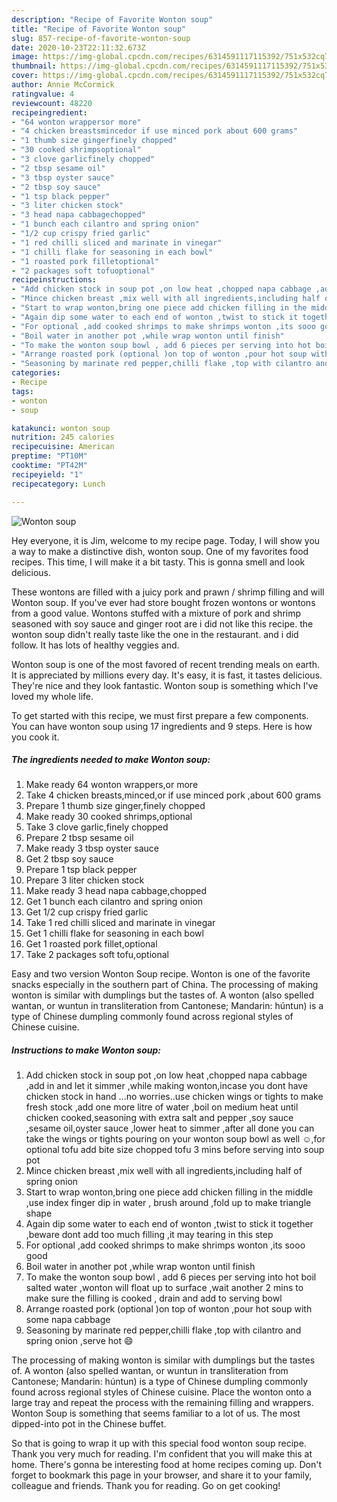 ```yaml
---
description: "Recipe of Favorite Wonton soup"
title: "Recipe of Favorite Wonton soup"
slug: 857-recipe-of-favorite-wonton-soup
date: 2020-10-23T22:11:32.673Z
image: https://img-global.cpcdn.com/recipes/6314591117115392/751x532cq70/wonton-soup-recipe-main-photo.jpg
thumbnail: https://img-global.cpcdn.com/recipes/6314591117115392/751x532cq70/wonton-soup-recipe-main-photo.jpg
cover: https://img-global.cpcdn.com/recipes/6314591117115392/751x532cq70/wonton-soup-recipe-main-photo.jpg
author: Annie McCormick
ratingvalue: 4
reviewcount: 48220
recipeingredient:
- "64 wonton wrappersor more"
- "4 chicken breastsmincedor if use minced pork about 600 grams"
- "1 thumb size gingerfinely chopped"
- "30 cooked shrimpsoptional"
- "3 clove garlicfinely chopped"
- "2 tbsp sesame oil"
- "3 tbsp oyster sauce"
- "2 tbsp soy sauce"
- "1 tsp black pepper"
- "3 liter chicken stock"
- "3 head napa cabbagechopped"
- "1 bunch each cilantro and spring onion"
- "1/2 cup crispy fried garlic"
- "1 red chilli sliced and marinate in vinegar"
- "1 chilli flake for seasoning in each bowl"
- "1 roasted pork filletoptional"
- "2 packages soft tofuoptional"
recipeinstructions:
- "Add chicken stock in soup pot ,on low heat ,chopped napa cabbage ,add in and let it simmer ,while making wonton,incase you dont have chicken stock in hand ...no worries..use chicken wings or tights to make fresh stock ,add one more litre of water ,boil on medium heat until chicken cooked,seasoning with extra salt and pepper ,soy sauce ,sesame oil,oyster sauce ,lower heat to simmer ,after all done you can take the wings or tights pouring on your wonton soup bowl as well ☺,for optional tofu add bite size chopped tofu 3 mins before serving into soup  pot"
- "Mince chicken breast ,mix well with all ingredients,including half of spring onion"
- "Start to wrap wonton,bring one piece add chicken filling in the middle ,use index finger dip in water , brush around ,fold up to make triangle shape"
- "Again dip some water to each end of wonton ,twist to stick it together ,beware dont add too much filling ,it may tearing in this step"
- "For optional ,add cooked shrimps to make shrimps wonton ,its sooo good"
- "Boil water in another pot ,while wrap wonton until finish"
- "To make the wonton soup bowl , add 6 pieces per serving into hot boil salted water ,wonton will float up to surface ,wait another 2 mins to make sure the filling is cooked , drain and add to serving bowl"
- "Arrange roasted pork (optional )on top of wonton ,pour hot soup with some napa cabbage"
- "Seasoning by marinate red pepper,chilli flake ,top with cilantro and spring onion ,serve hot 😄"
categories:
- Recipe
tags:
- wonton
- soup

katakunci: wonton soup 
nutrition: 245 calories
recipecuisine: American
preptime: "PT10M"
cooktime: "PT42M"
recipeyield: "1"
recipecategory: Lunch

---
```



![Wonton soup](https://img-global.cpcdn.com/recipes/6314591117115392/751x532cq70/wonton-soup-recipe-main-photo.jpg)

Hey everyone, it is Jim, welcome to my recipe page. Today, I will show you a way to make a distinctive dish, wonton soup. One of my favorites food recipes. This time, I will make it a bit tasty. This is gonna smell and look delicious.

These wontons are filled with a juicy pork and prawn / shrimp filling and will Wonton soup. If you&#39;ve ever had store bought frozen wontons or wontons from a good value. Wontons stuffed with a mixture of pork and shrimp seasoned with soy sauce and ginger root are i did not like this recipe. the wonton soup didn&#39;t really taste like the one in the restaurant. and i did follow. It has lots of healthy veggies and.

Wonton soup is one of the most favored of recent trending meals on earth. It is appreciated by millions every day. It's easy, it is fast, it tastes delicious. They're nice and they look fantastic. Wonton soup is something which I've loved my whole life.


To get started with this recipe, we must first prepare a few components. You can have wonton soup using 17 ingredients and 9 steps. Here is how you cook it.

<!--inarticleads1-->

##### The ingredients needed to make Wonton soup:

1. Make ready 64 wonton wrappers,or more
1. Take 4 chicken breasts,minced,or if use minced pork ,about 600 grams
1. Prepare 1 thumb size ginger,finely chopped
1. Make ready 30 cooked shrimps,optional
1. Take 3 clove garlic,finely chopped
1. Prepare 2 tbsp sesame oil
1. Make ready 3 tbsp oyster sauce
1. Get 2 tbsp soy sauce
1. Prepare 1 tsp black pepper
1. Prepare 3 liter chicken stock
1. Make ready 3 head napa cabbage,chopped
1. Get 1 bunch each cilantro and spring onion
1. Get 1/2 cup crispy fried garlic
1. Take 1 red chilli sliced and marinate in vinegar
1. Get 1 chilli flake for seasoning in each bowl
1. Get 1 roasted pork fillet,optional
1. Take 2 packages soft tofu,optional


Easy and two version Wonton Soup recipe. Wonton is one of the favorite snacks especially in the southern part of China. The processing of making wonton is similar with dumplings but the tastes of. A wonton (also spelled wantan, or wuntun in transliteration from Cantonese; Mandarin: húntun) is a type of Chinese dumpling commonly found across regional styles of Chinese cuisine. 

<!--inarticleads2-->

##### Instructions to make Wonton soup:

1. Add chicken stock in soup pot ,on low heat ,chopped napa cabbage ,add in and let it simmer ,while making wonton,incase you dont have chicken stock in hand ...no worries..use chicken wings or tights to make fresh stock ,add one more litre of water ,boil on medium heat until chicken cooked,seasoning with extra salt and pepper ,soy sauce ,sesame oil,oyster sauce ,lower heat to simmer ,after all done you can take the wings or tights pouring on your wonton soup bowl as well ☺,for optional tofu add bite size chopped tofu 3 mins before serving into soup  pot
1. Mince chicken breast ,mix well with all ingredients,including half of spring onion
1. Start to wrap wonton,bring one piece add chicken filling in the middle ,use index finger dip in water , brush around ,fold up to make triangle shape
1. Again dip some water to each end of wonton ,twist to stick it together ,beware dont add too much filling ,it may tearing in this step
1. For optional ,add cooked shrimps to make shrimps wonton ,its sooo good
1. Boil water in another pot ,while wrap wonton until finish
1. To make the wonton soup bowl , add 6 pieces per serving into hot boil salted water ,wonton will float up to surface ,wait another 2 mins to make sure the filling is cooked , drain and add to serving bowl
1. Arrange roasted pork (optional )on top of wonton ,pour hot soup with some napa cabbage
1. Seasoning by marinate red pepper,chilli flake ,top with cilantro and spring onion ,serve hot 😄


The processing of making wonton is similar with dumplings but the tastes of. A wonton (also spelled wantan, or wuntun in transliteration from Cantonese; Mandarin: húntun) is a type of Chinese dumpling commonly found across regional styles of Chinese cuisine. Place the wonton onto a large tray and repeat the process with the remaining filling and wrappers. Wonton Soup is something that seems familiar to a lot of us. The most dipped-into pot in the Chinese buffet. 

So that is going to wrap it up with this special food wonton soup recipe. Thank you very much for reading. I'm confident that you will make this at home. There's gonna be interesting food at home recipes coming up. Don't forget to bookmark this page in your browser, and share it to your family, colleague and friends. Thank you for reading. Go on get cooking!
